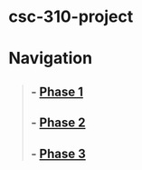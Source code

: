 # csc-310-project
# **Navigation**
>## - [Phase 1](https://github.com/marco-colonna/csc-310-project/blob/main/phase1.md)  
>## - [Phase 2](https://github.com/marco-colonna/csc-310-project/blob/main/phase2.md)  
>## - [Phase 3](https://github.com/marco-colonna/csc-310-project/blob/main/phase3.md)
